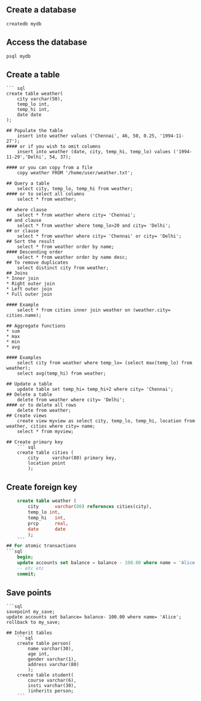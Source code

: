 ## Create a database
	createdb mydb

## Access the database
	psql mydb

## Create a table
	``` sql
	create table weather(
		city varchar(50),
		temp_lo int,
		temp_hi int,
		date date
	);
```
## Populate the table
	insert into weather values ('Chennai', 46, 50, 0.25, '1994-11-27');
#### or if you wish to omit columns
	insert into weather (date, city, temp_hi, temp_lo) values ('1994-11-29','Delhi', 54, 37);

#### or you can copy from a file
	copy weather FROM '/home/user/weather.txt';

## Query a table
	select city, temp_lo, temp_hi from weather;
#### or to select all columns
	select * from weather;

## where clause
	select * from weather where city= 'Chennai';
## and clause
	select * from weather where temp_lo>20 and city= 'Delhi';
## or clause
	select * from weather where city= 'Chennai' or city= 'Delhi';
## Sort the result
	select * from weather order by name;
#### Descending order
	select * from weather order by name desc;
## To remove duplicates
	select distinct city from weather;
## Joins
* Inner join
* Right outer join
* Left outer join
* Full outer join

#### Example
	select * from cities inner join weather on (weather.city= cities.name);

## Aggregate functions
* sum
* max
* min
* avg

#### Examples
	select city from weather where temp_lo= (select max(temp_lo) from weather);
	select avg(temp_hi) from weather;

## Update a table
	update table set temp_hi= temp_hi+2 where city= 'Chennai';
## Delete a table
	delete from weather where city= 'Delhi';
#### or to delete all rows
	delete from weather;
## Create views
	create view myview as select city, temp_lo, temp_hi, location from weather, cities where city= name;
	select * from myview;

## Create primary key
	``` sql
	create table cities (
		city     varchar(80) primary key,
		location point
		);
```
## Create foreign key
```sql
	create table weather (
		city      varchar(80) references cities(city),
		temp_lo int,
		temp_hi   int,
		prcp      real,
		date      date
		);
	```
## For atomic transactions
```sql
	begin;
	update accounts set balance = balance - 100.00 where name = 'Alice';
	-- etc etc
	commit;
```
## Save points
	```sql
	savepoint my_save;
	update accounts set balance= balance- 100.00 where name= 'Alice';
	rollback to my_save;
```
## Inherit tables
	```sql
	create table person(
		name varchar(30),
		age int,
		gender varchar(1),
		address varchar(80)
		);
	create table student(
		course varchar(6),
		insti varchar(30),
		)inherits person;
	```
